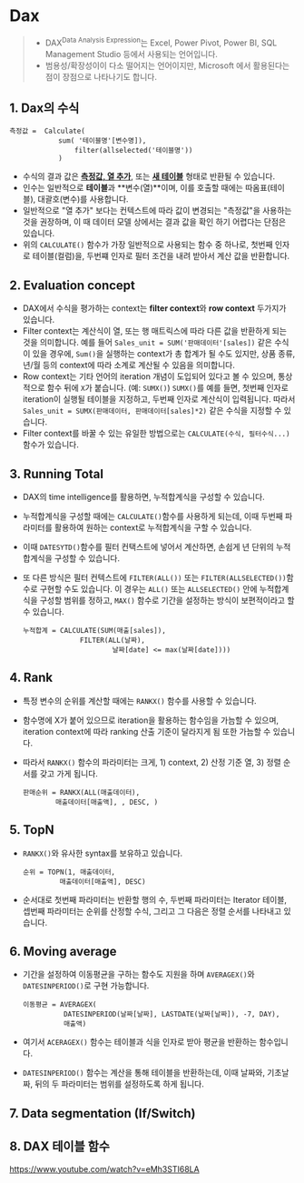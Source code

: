 # Dax

> - DAX<sup>Data Analysis Expression</sup>는 Excel, Power Pivot, Power BI, SQL Management Studio 등에서 사용되는 언어입니다.
> - 범용성/확장성이이 다소 떨어지는 언어이지만, Microsoft 에서 활용된다는 점이 장점으로 나타나기도 합니다.

## 1. Dax의 수식

```dax
측정값 =  Calculate(
			sum( '테이블명'[변수명]),
				filter(allselected('테이블명'))
			)
```

- 수식의 결과 값은 **<u>측정값, 열 추가</u>**, 또는 **<u>새 테이블</u>** 형태로 반환될 수 있습니다.
- 인수는 일반적으로 **테이블**과 **변수(열)**이며, 이를 호출할 때에는 따옴표(테이블), 대괄호(변수)를 사용합니다.
- 일반적으로 "열 추가" 보다는 컨텍스트에 따라 값이 변경되는 "측정값"을 사용하는 것을 권장하며, 이 때 데이터 모델 상에서는 결과 값을 확인 하기 어렵다는 단점은 있습니다.
- 위의 `CALCULATE()` 함수가 가장 일반적으로 사용되는 함수 중 하나로, 첫번째 인자로 테이블(컬럼)을, 두번쨰 인자로 필터 조건을 내려 받아서 계산 값을 반환합니다.

## 2. Evaluation concept

- DAX에서 수식을 평가하는 context는 **filter context**와 **row context** 두가지가 있습니다.
- Filter context는 계산식이 열, 또는 행 매트릭스에 따라 다른 값을 반환하게 되는 것을 의미합니다.
  예를 들어 `Sales_unit = SUM('판매데이터'[sales])` 같은 수식이 있을 경우에, `Sum()`을 실행하는 context가 총 합계가 될 수도 있지만, 상품 종류, 년/월 등의 context에 따라 소계로 계산될 수 있음을 의미합니다.
- Row context는 기타 언어의 iteration 개념이 도입되어 있다고 볼 수 있으며, 통상적으로 함수 뒤에 `X`가 붙습니다. (예: `SUMX()`)
  `SUMX()`를 예를 들면, 첫번째 인자로 iteration이 실행될 테이블을 지정하고, 두번째 인자로 계산식이 입력됩니다. 따라서 `Sales_unit = SUMX(판매데이터, 판매데이터[sales]*2)` 같은 수식을 지정할 수 있습니다.
- Filter context를 바꿀 수 있는 유일한 방법으로는 `CALCULATE(수식, 필터수식...)` 함수가 있습니다.

## 3. Running Total

- DAX의 time intelligence를 활용하면, 누적합계식을 구성할 수 있습니다.

- 누적합계식을 구성할 때에는 `CALCULATE()`함수를 사용하게 되는데, 이때 두번째 파라미터를 활용하여 원하는 context로 누적합계식을 구할 수 있습니다.

- 이때 `DATESYTD()`함수를 필터 컨택스트에 넣어서 계산하면, 손쉽게 년 단위의 누적합계식을 구성할 수 있습니다.

- 또 다른 방식은 필터 컨텍스트에  `FILTER(ALL())` 또는 `FILTER(ALLSELECTED())`함수로  구현할 수도 있습니다. 이 경우는 `ALL()` 또는 `ALLSELECTED()` 안에 누적합계식을 구성할 범위를 정하고, `MAX()` 함수로 기간을 설정하는 방식이 보편적이라고 할 수 있습니다.

  ```DAX
  누적합계 = CALCULATE(SUM(매출[sales]),
  				FILTER(ALL(날짜),
  						날짜[date] <= max(날짜[date])))
  ```

## 4. Rank

- 특정 변수의 순위를 계산할 때에는 `RANKX()` 함수를 사용할 수 있습니다.

- 함수명에 X가 붙어 있으므로 iteration을 활용하는 함수임을 가늠할 수 있으며, iteration context에 따라 ranking 산출 기준이 달라지게 됨 또한 가늠할 수 있습니다.

- 따라서 `RANKX()` 함수의 파라미터는 크게, 1) context, 2) 산정 기준 열, 3) 정렬 순서를 갖고 가게 됩니다.

  ```DAX
  판매순위 = RANKX(ALL(매출데이터),
  		  매출데이터[매출액], , DESC, )
  ```

## 5. TopN

- `RANKX()`와 유사한 syntax를 보유하고 있습니다.

  ```DAX
  순위 = TOPN(1, 매출데이터,
  		   매출데이터[매출액], DESC)
  ```

- 순서대로 첫번째 파라미터는 반환할 행의 수, 두번째 파라미터는 Iterator 테이블, 셉번째 파라미터는 순위를 산정할 수식, 그리고 그 다음은 정렬 순서를 나타내고 있습니다.

## 6.  Moving average

- 기간을 설정하여 이동평균을 구하는 함수도 지원을 하며 `AVERAGEX()`와 `DATESINPERIOD()`로 구현 가능합니다.

  ```DAX
  이동평균 = AVERAGEX(
  			DATESINPERIOD(날짜[날짜], LASTDATE(날짜[날짜]), -7, DAY),
  			매출액)
  ```

- 여기서 `ACERAGEX()` 함수는 테이블과 식을 인자로 받아 평균을 반환하는 함수입니다.

- `DATESINPERIOD()` 함수는 계산을 통해 테이블을 반환하는데, 이때 날짜와, 기초날짜, 뒤의 두 파라미터는 범위를 설정하도록 하게 됩니다.

## 7. Data segmentation (If/Switch)



## 8. DAX 테이블 함수



https://www.youtube.com/watch?v=eMh3STI68LA

